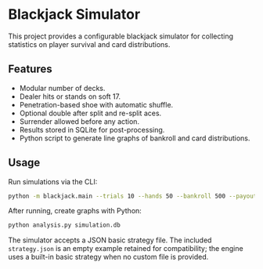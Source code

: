 # Blackjack Simulator

This project provides a configurable blackjack simulator for collecting statistics on player survival and card distributions.

## Features
- Modular number of decks.
- Dealer hits or stands on soft 17.
- Penetration-based shoe with automatic shuffle.
- Optional double after split and re-split aces.
- Surrender allowed before any action.
- Results stored in SQLite for post-processing.
- Python script to generate line graphs of bankroll and card distributions.

## Usage
Run simulations via the CLI:

```bash
python -m blackjack.main --trials 10 --hands 50 --bankroll 500 --payout 1.5 --decks 6 --penetration 0.75 --strategy strategy.json --database simulation.db
```

After running, create graphs with Python:

```bash
python analysis.py simulation.db
```

The simulator accepts a JSON basic strategy file. The included `strategy.json` is an empty example retained for compatibility; the engine uses a built-in basic strategy when no custom file is provided.

